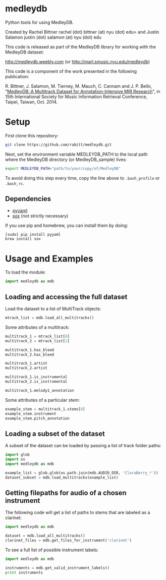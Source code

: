medleydb
========

Python tools for using MedleyDB.

Created by Rachel Bittner rachel (dot) bittner (at) nyu (dot) edu>
and Justin Salamon justin (dot) salamon (at) nyu (dot) edu

This code is released as part of the MedleyDB library for working
with the MedleyDB dataset: 

http://medleydb.weebly.com (or http://marl.smusic.nyu.edu/medleydb)

This code is a component of the work presented in the following publication:

R. Bittner, J. Salamon, M. Tierney, M. Mauch, C. Cannam and J. P. Bello,
"[MedleyDB: A Multitrack Dataset for Annotation-Intensive MIR Research](http://marl.smusic.nyu.edu/medleydb_webfiles/bittner_medleydb_ismir2014.pdf)", in
15th International Society for Music Information Retrieval Conference,
Taipei, Taiwan, Oct. 2014.

Setup
========
First clone this repository:

```bash
git clone https://github.com/rabitt/medleydb.git
```

Next, set the environment variable MEDLEYDB_PATH to the local path where
the MedleyDB directory (or MedleyDB_sample) lives:

```bash
export MEDLEYDB_PATH="path/to/your/copy/of/MedleyDB"
```

To avoid doing this step every time, copy the line above to ```.bash_profile```
or ```.bash_rc```.


Dependencies
---------
* [pyyaml](http://pyyaml.org/)
* [sox](http://sox.sourceforge.net/) (not strictly necessary)

If you use pip and homebrew, you can install them by doing:
```
[sudo] pip install pyyaml
brew install sox
```

Usage and Examples
========
To load the module:
```python
import medleydb as mdb
```

Loading and accessing the full dataset
------------
Load the dataset to a list of MultiTrack objects:
```python
mtrack_list = mdb.load_all_multitracks()
```

Some attributes of a multitrack:
```python
multitrack_1 = mtrack_list[0]
multitrack_2 = mtrack_list[1]

multitrack_1.has_bleed
multitrack_2.has_bleed

multitrack_1.artist
multitrack_2.artist

multitrack_1.is_instrumental
multitrack_2.is_instrumental

multitrack_1.melody1_annotation
```

Some attributes of a particular stem:
```python
example_stem = multitrack_1.stems[0]
example_stem.instrument
example_stem.pitch_annotation
```

Loading a subset of the dataset
-------------
A subset of the dataset can be loaded by passing a list of track folder paths:
```python
import glob
import os
import medleydb as mdb

example_list = glob.glob(os.path.join(mdb.AUDIO_DIR, 'ClaraBerry_*'))
dataset_subset = mdb.load_multitracks(example_list)
```

Getting filepaths for audio of a chosen instrument
---------------
The following code will get a list of paths to stems that are labeled as a clarinet:
```python
import medleydb as mdb

dataset = mdb.load_all_multitracks()
clarinet_files = mdb.get_files_for_instrument('clarinet')
```
To see a full list of possible instrument labels:
```python
import medleydb as mdb

instruments = mdb.get_valid_instrument_labels()
print instruments
```
